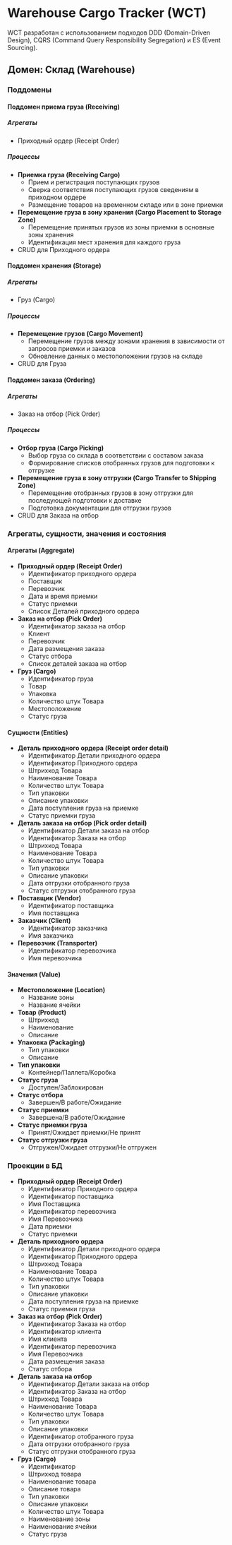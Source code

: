 # Warehouse Cargo Tracker (WCT)

WCT разработан с использованием подходов DDD (Domain-Driven Design), CQRS (Command Query Responsibility Segregation) и ES (Event Sourcing).

## Домен: Склад (Warehouse)

### Поддомены

#### Поддомен приема груза (Receiving)
##### Агрегаты
- Приходный ордер (Receipt Order)

##### Процессы
- **Приемка груза (Receiving Cargo)**
    - Прием и регистрация поступающих грузов
    - Сверка соответствия поступающих грузов сведениям в приходном ордере
    - Размещение товаров на временном складе или в зоне приемки
- **Перемещение груза в зону хранения (Cargo Placement to Storage Zone)**
    - Перемещение принятых грузов из зоны приемки в основные зоны хранения
    - Идентификация мест хранения для каждого груза
- CRUD для Приходного ордера

#### Поддомен хранения (Storage)
##### Агрегаты
- Груз (Cargo)

##### Процессы
- **Перемещение грузов (Cargo Movement)**
    - Перемещение грузов между зонами хранения в зависимости от запросов приемки и заказов
    - Обновление данных о местоположении грузов на складе
- CRUD для Груза

#### Поддомен заказа (Ordering)
##### Агрегаты
- Заказ на отбор (Pick Order)

##### Процессы
- **Отбор груза (Cargo Picking)**
    - Выбор груза со склада в соответствии с составом заказа
    - Формирование списков отобранных грузов для подготовки к отгрузке
- **Перемещение груза в зону отгрузки (Cargo Transfer to Shipping Zone)**
    - Перемещение отобранных грузов в зону отгрузки для последующей подготовки к доставке
    - Подготовка документации для отгрузки грузов
- CRUD для Заказа на отбор

### Агрегаты, сущности, значения и состояния

#### Агрегаты (Aggregate)
- **Приходный ордер (Receipt Order)**
    - Идентификатор приходного ордера
    - Поставщик
    - Перевозчик
    - Дата и время приемки
    - Статус приемки
    - Список Деталей приходного ордера
- **Заказ на отбор (Pick Order)**
    - Идентификатор заказа на отбор
    - Клиент
    - Перевозчик
    - Дата размещения заказа
    - Статус отбора
    - Список деталей заказа на отбор
- **Груз (Cargo)**
    - Идентификатор груза
    - Товар
    - Упаковка
    - Количество штук Товара
    - Местоположение
    - Статус груза

#### Сущности (Entities)
- **Деталь приходного ордера (Receipt order detail)**
    - Идентификатор Детали приходного ордера
    - Идентификатор Приходного ордера
    - Штрихкод Товара
    - Наименование Товара
    - Количество штук Товара
    - Тип упаковки
    - Описание упаковки
    - Дата поступления груза на приемке
    - Статус приемки груза
- **Деталь заказа на отбор (Pick order detail)**
    - Идентификатор Детали заказа на отбор
    - Идентификатор Заказа на отбор
    - Штрихкод Товара
    - Наименование Товара
    - Количество штук Товара
    - Тип упаковки
    - Описание упаковки
    - Дата отгрузки отобранного груза
    - Статус отгрузки отобранного груза
- **Поставщик (Vendor)**
    - Идентификатор поставщика
    - Имя поставщика
- **Заказчик (Client)**
    - Идентификатор заказчика
    - Имя заказчика
- **Перевозчик (Transporter)**
    - Идентификатор перевозчика
    - Имя перевозчика

#### Значения (Value)
- **Местоположение (Location)**
    - Название зоны
    - Название ячейки
- **Товар (Product)**
    - Штрихкод
    - Наименование
    - Описание
- **Упаковка (Packaging)**
    - Тип упаковки
    - Описание
- **Тип упаковки**
    - Контейнер/Паллета/Коробка
- **Статус груза**
    - Доступен/Заблокирован
- **Статус отбора**
    - Завершен/В работе/Ожидание
- **Статус приемки**
    - Завершена/В работе/Ожидание
- **Статус приемки груза**
    - Принят/Ожидает приемки/Не принят
- **Статус отгрузки груза**
    - Отгружен/Ожидает отгрузки/Не отгружен

### Проекции в БД
- **Приходный ордер (Receipt Order)**
    - Идентификатор Приходного ордера
    - Идентификатор поставщика
    - Имя Поставщика
    - Идентификатор перевозчика
    - Имя Перевозчика
    - Дата приемки
    - Статус приемки
- **Деталь приходного ордера**
    - Идентификатор Детали приходного ордера
    - Идентификатор Приходного ордера
    - Штрихкод Товара
    - Наименование Товара
    - Количество штук Товара
    - Тип упаковки
    - Описание упаковки
    - Дата поступления груза на приемке
    - Статус приемки груза
- **Заказ на отбор (Pick Order)**
    - Идентификатор Заказа на отбор
    - Идентификатор клиента
    - Имя клиента
    - Идентификатор перевозчика
    - Имя Перевозчика
    - Дата размещения заказа
    - Статус отбора
- **Деталь заказа на отбор** 
    - Идентификатор Детали заказа на отбор
    - Идентификатор Заказа на отбор
    - Штрихкод Товара
    - Наименование Товара
    - Количество штук Товара
    - Тип упаковки
    - Описание упаковки
    - Идентификатор отобранного груза
    - Дата отгрузки отобранного груза
    - Статус отгрузки отобранного груза
- **Груз (Cargo)**
    - Идентификатор
    - Штрихкод товара
    - Наименование товара
    - Описание товара
    - Тип упаковки
    - Описание упаковки
    - Количество штук Товара
    - Наименование зоны
    - Наименование ячейки
    - Статус груза
